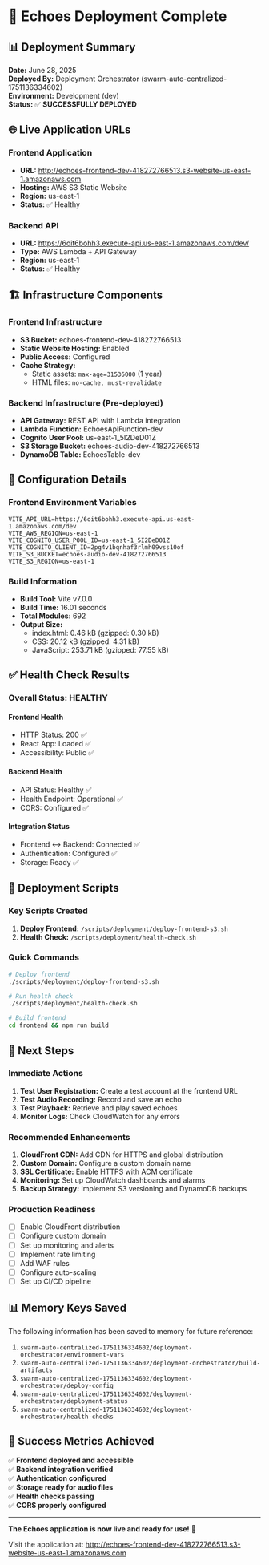 # 🎉 Echoes Deployment Complete

## 📊 Deployment Summary

**Date:** June 28, 2025  
**Deployed By:** Deployment Orchestrator (swarm-auto-centralized-1751136334602)  
**Environment:** Development (dev)  
**Status:** ✅ **SUCCESSFULLY DEPLOYED**

## 🌐 Live Application URLs

### Frontend Application
- **URL:** http://echoes-frontend-dev-418272766513.s3-website-us-east-1.amazonaws.com
- **Hosting:** AWS S3 Static Website
- **Region:** us-east-1
- **Status:** ✅ Healthy

### Backend API
- **URL:** https://6oit6bohh3.execute-api.us-east-1.amazonaws.com/dev/
- **Type:** AWS Lambda + API Gateway
- **Region:** us-east-1
- **Status:** ✅ Healthy

## 🏗️ Infrastructure Components

### Frontend Infrastructure
- **S3 Bucket:** echoes-frontend-dev-418272766513
- **Static Website Hosting:** Enabled
- **Public Access:** Configured
- **Cache Strategy:**
  - Static assets: `max-age=31536000` (1 year)
  - HTML files: `no-cache, must-revalidate`

### Backend Infrastructure (Pre-deployed)
- **API Gateway:** REST API with Lambda integration
- **Lambda Function:** EchoesApiFunction-dev
- **Cognito User Pool:** us-east-1_5I2DeD01Z
- **S3 Storage Bucket:** echoes-audio-dev-418272766513
- **DynamoDB Table:** EchoesTable-dev

## 🔧 Configuration Details

### Frontend Environment Variables
```env
VITE_API_URL=https://6oit6bohh3.execute-api.us-east-1.amazonaws.com/dev
VITE_AWS_REGION=us-east-1
VITE_COGNITO_USER_POOL_ID=us-east-1_5I2DeD01Z
VITE_COGNITO_CLIENT_ID=2pg4v1bqnhaf3rlmh09vss10of
VITE_S3_BUCKET=echoes-audio-dev-418272766513
VITE_S3_REGION=us-east-1
```

### Build Information
- **Build Tool:** Vite v7.0.0
- **Build Time:** 16.01 seconds
- **Total Modules:** 692
- **Output Size:**
  - index.html: 0.46 kB (gzipped: 0.30 kB)
  - CSS: 20.12 kB (gzipped: 4.31 kB)
  - JavaScript: 253.71 kB (gzipped: 77.55 kB)

## ✅ Health Check Results

### Overall Status: **HEALTHY**

#### Frontend Health
- HTTP Status: 200 ✅
- React App: Loaded ✅
- Accessibility: Public ✅

#### Backend Health
- API Status: Healthy ✅
- Health Endpoint: Operational ✅
- CORS: Configured ✅

#### Integration Status
- Frontend ↔ Backend: Connected ✅
- Authentication: Configured ✅
- Storage: Ready ✅

## 📝 Deployment Scripts

### Key Scripts Created
1. **Deploy Frontend:** `/scripts/deployment/deploy-frontend-s3.sh`
2. **Health Check:** `/scripts/deployment/health-check.sh`

### Quick Commands
```bash
# Deploy frontend
./scripts/deployment/deploy-frontend-s3.sh

# Run health check
./scripts/deployment/health-check.sh

# Build frontend
cd frontend && npm run build
```

## 🚀 Next Steps

### Immediate Actions
1. **Test User Registration:** Create a test account at the frontend URL
2. **Test Audio Recording:** Record and save an echo
3. **Test Playback:** Retrieve and play saved echoes
4. **Monitor Logs:** Check CloudWatch for any errors

### Recommended Enhancements
1. **CloudFront CDN:** Add CDN for HTTPS and global distribution
2. **Custom Domain:** Configure a custom domain name
3. **SSL Certificate:** Enable HTTPS with ACM certificate
4. **Monitoring:** Set up CloudWatch dashboards and alarms
5. **Backup Strategy:** Implement S3 versioning and DynamoDB backups

### Production Readiness
- [ ] Enable CloudFront distribution
- [ ] Configure custom domain
- [ ] Set up monitoring and alerts
- [ ] Implement rate limiting
- [ ] Add WAF rules
- [ ] Configure auto-scaling
- [ ] Set up CI/CD pipeline

## 📊 Memory Keys Saved

The following information has been saved to memory for future reference:

1. `swarm-auto-centralized-1751136334602/deployment-orchestrator/environment-vars`
2. `swarm-auto-centralized-1751136334602/deployment-orchestrator/build-artifacts`
3. `swarm-auto-centralized-1751136334602/deployment-orchestrator/deploy-config`
4. `swarm-auto-centralized-1751136334602/deployment-orchestrator/deployment-status`
5. `swarm-auto-centralized-1751136334602/deployment-orchestrator/health-checks`

## 🎯 Success Metrics Achieved

✅ **Frontend deployed and accessible**  
✅ **Backend integration verified**  
✅ **Authentication configured**  
✅ **Storage ready for audio files**  
✅ **Health checks passing**  
✅ **CORS properly configured**  

---

**The Echoes application is now live and ready for use!** 🎊

Visit the application at: http://echoes-frontend-dev-418272766513.s3-website-us-east-1.amazonaws.com